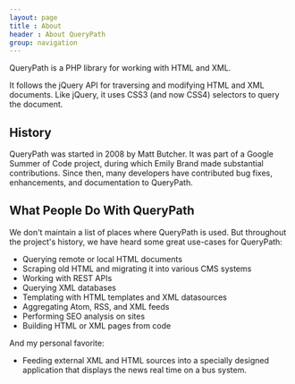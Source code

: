 ```yaml
---
layout: page
title : About
header : About QueryPath
group: navigation
---
```


QueryPath is a PHP library for working with HTML and XML.

It follows the jQuery API for traversing and modifying HTML and XML
documents. Like jQuery, it uses CSS3 (and now CSS4) selectors to query
the document.

## History

QueryPath was started in 2008 by Matt Butcher. It was part of a Google
Summer of Code project, during which Emily Brand made substantial
contributions. Since then, many developers have contributed bug fixes,
enhancements, and documentation to QueryPath.

## What People Do With QueryPath

We don't maintain a list of places where QueryPath is used. But
throughout the project's history, we have heard some great use-cases for
QueryPath:

- Querying remote or local HTML documents
- Scraping old HTML and migrating it into various CMS systems
- Working with REST APIs
- Querying XML databases
- Templating with HTML templates and XML datasources
- Aggregating Atom, RSS, and XML feeds
- Performing SEO analysis on sites
- Building HTML or XML pages from code

And my personal favorite:

- Feeding external XML and HTML sources into a specially designed
application that displays the news real time on a bus system.
